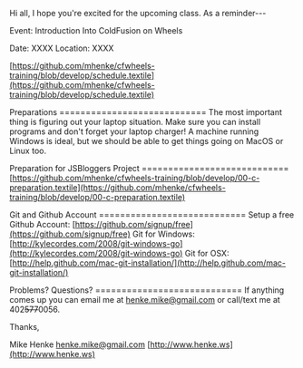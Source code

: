 Hi all, I hope you're excited for the upcoming class. As a reminder---

Event: Introduction Into ColdFusion on Wheels

Date: XXXX
Location: XXXX

[https://github.com/mhenke/cfwheels-training/blob/develop/schedule.textile](https://github.com/mhenke/cfwheels-training/blob/develop/schedule.textile)

Preparations ============================ 
The most important thing is figuring out your laptop situation. Make sure you can install programs and don't forget your laptop charger! A machine running Windows is ideal, but we should be able to get things going on MacOS or Linux too.

Preparation for JSBloggers Project ============================  
[https://github.com/mhenke/cfwheels-training/blob/develop/00-c-preparation.textile](https://github.com/mhenke/cfwheels-training/blob/develop/00-c-preparation.textile)

Git and Github Account ============================ 
Setup a free Github Account: [https://github.com/signup/free](https://github.com/signup/free) 
Git for Windows: [http://kylecordes.com/2008/git-windows-go](http://kylecordes.com/2008/git-windows-go)
Git for OSX: [http://help.github.com/mac-git-installation/](http://help.github.com/mac-git-installation/)

Problems? Questions? ============================ 
If anything comes up you can email me at henke.mike@gmail.com or call/text me at 402~~577~~0056.

Thanks,

Mike Henke [henke.mike@gmail.com](mailto:henke.mike@gmail.com) [http://www.henke.ws](http://www.henke.ws)